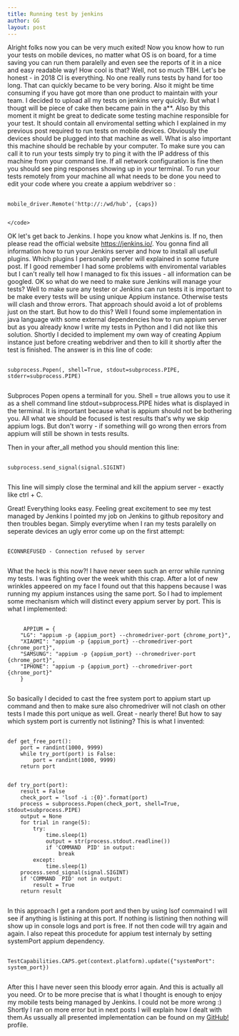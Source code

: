 ```yaml
---
title: Running test by jenkins
author: GG
layout: post
---
```


Alright folks now you can be very much exited! Now you know how to run your tests on mobile devices, no matter what OS is on board, for a time saving you can run them paralelly and even see the reports of it in a nice and easy readable way!
How cool is that? Well, not so much TBH.
Let's be honest - in 2018 CI is everything. No one really runs tests by hand for too long. That can quickly became to be very boring. Also it might be time consuming if you have got more than one product to maintain with your team.
I decided to upload all my tests on jenkins very quickly. But what I thougt will be piece of cake then became pain in the a**.
Also by this moment it might be great to dedicate some testing machine responsible for your test. It should contain all enviromental setting which I explained in my previous post required to run tests on mobile devices. Obviously the devices should be plugged into that machine as well.
What is also important this machine should be rechable by your computer. To make sure you can call it to run your tests simply try to ping it with the IP address of this machine from your command line. If all network configuration is fine then you should see ping responses showing up in your terminal.
To run your tests remotely from your machine all what needs to be done you need to edit your code where you create a appium webdriver so :

<pre>
	<code>
mobile_driver.Remote('http://<address_ip_of_your_testing_machine>:<appium_port>/wd/hub', {caps})		
	</code>
</pre>
	</code>
</pre>

OK let's get back to Jenkins. I hope you know what Jenkins is. If no, then please read the official website <a href="https://jenkins.io/">https://jenkins.io/</a>. You gonna find all information how to run your Jenkins server and how to install all usefull plugins. 
Which plugins I personally perefer will explained in some future post.
If I good remember I had some problems with enviromental variables but I can't really tell how I managed to fix this issues - all information can be googled.
OK so what do we need to make sure Jenkins will manage your tests? Well to make sure any tester or Jenkins can run tests it is important to be make every tests will be using unique Appium instance. Otherwise tests will clash and throw errors.
That approach should avoid a lot of problems just on the start. But how to do this? Well I found some implementation in java language with some external dependencies how to run appium server but as you already know I write my tests in Python and I did not like this solution.
Shortly I decided to implement my own way of creating Appium instance just before creating webdriver and then to kill it shortly after the test is finished. The answer is in this line of code:

<pre>
	<code> 
subprocess.Popen(<your_command>, shell=True, stdout=subprocess.PIPE, stderr=subprocess.PIPE)
	</code>
</pre>
 
 Subproces Popen opens a terminall for you. Shell = true allows you to use it as a shell command line stdout=subprocess.PIPE hides what is displayed in the terminal. It is important because what is appium should not be bothering you. All what we should be focused is test results that's why we skip appium logs.
 But don't worry - if something will go wrong then errors from appium will still be shown in tests results.
 
 Then in your after_all method you should mention this line:
 
<pre>
	<code> 
subprocess.send_signal(signal.SIGINT)	
	</code>
</pre>

 This line will simply close the terminal and kill the appium server - exactly like ctrl + C.
 
 Great! Everything looks easy. Feeling great excitement to see my test managed by Jenkins I pointed my job on Jenkins to github repository and then troubles began. Simply everytime when I ran my tests paralelly on seperate devices an ugly error come up on the first attempt:
 
<pre>
	<code>
ECONNREFUSED - Connection refused by server	
	</code>
</pre>
 
 What the heck is this now?! I have never seen such an error while running my tests. I was fighting over the week whith this crap. 
	After a lot of new wrinkles appeered on my face I found out that this happens because I was running my appium instances using the same port.
 So I had to implement some mechanism which will distinct every appium server by port. This is what I implemented:
 
<pre>
	<code>
	 APPIUM = {
	"LG": "appium -p {appium_port} --chromedriver-port {chrome_port}",
	"XIAOMI": "appium -p {appium_port} --chromedriver-port {chrome_port}",
	"SAMSUNG": "appium -p {appium_port} --chromedriver-port {chrome_port}",
	"IPHONE": "appium -p {appium_port} --chromedriver-port {chrome_port}"
	}
	</code>
</pre>

So basically I decided to cast the free system port to appium start up command and then to make sure also chromedriver will not clash on other tests I made this port unique as well. Great - nearly there!
But how to say which system port is currently not listining? This is what I invented:

<pre>
	<code>
def get_free_port():
	port = randint(1000, 9999)
	while try_port(port) is False:
		port = randint(1000, 9999)
	return port


def try_port(port):
	result = False
	check_port = 'lsof -i :{0}'.format(port)
	process = subprocess.Popen(check_port, shell=True, stdout=subprocess.PIPE)
	output = None
	for trial in range(5):
		try:
			time.sleep(1)
			output = str(process.stdout.readline())
			if 'COMMAND  PID' in output:
				break
		except:
			time.sleep(1)
	process.send_signal(signal.SIGINT)
	if 'COMMAND  PID' not in output:
		result = True
	return result	
	</code>
</pre>

In this approach I get a random port and then by using lsof commaind I will see if anything is listining at this port. If nothing is listining then nothing will show up in console logs and port is free. 
If not then code will try again and again. I also repeat this procedute for appium test internaly by setting systemPort appium dependency.

<pre>
	<code>
TestCapabilities.CAPS.get(context.platform).update({"systemPort": system_port})
	</code>
</pre>
 
After this I have never seen this bloody error again.
And this is actually all you need. Or to be more precise that is what I thought is enough to enjoy my mobile tests being managed by Jenkins. I could not be more wrong :) Shortly I ran on more error but in next posts I will explain how I dealt with them.As ussually all presented implementation can be found on my <a href="https://github.com/appiumator/appmation1/branches">GitHub!</a> profile.
 
